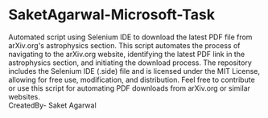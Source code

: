 # SaketAgarwal-Microsoft-Task

Automated script using Selenium IDE to download the latest PDF file from arXiv.org's astrophysics section. This script automates the process of navigating to the arXiv.org website, identifying the latest PDF link in the astrophysics section, and initiating the download process. The repository includes the Selenium IDE (.side) file and is licensed under the MIT License, allowing for free use, modification, and distribution. Feel free to contribute or use this script for automating PDF downloads from arXiv.org or similar websites.<br>
CreatedBy- Saket Agarwal

